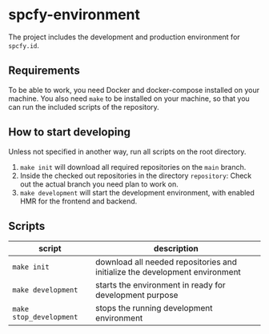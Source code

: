 # spcfy-environment

The project includes the development and production environment for `spcfy.id`.

## Requirements

To be able to work, you need Docker and docker-compose installed on your machine. You also need `make` to be installed
on your machine, so that you can run the included scripts of the repository.

## How to start developing

Unless not specified in another way, run all scripts on the root directory.

1. `make init` will download all required repositories on the `main` branch.
2. Inside the checked out repositories in the directory `repository`: Check out the actual branch you need plan to work
   on.
3. `make development` will start the development environment, with enabled HMR for the frontend and backend.

## Scripts

| script                  | description                                                                            |
|-------------------------|----------------------------------------------------------------------------------------|
| `make init`             | download all needed repositories and initialize the development environment            |
| `make development`      | starts the environment in ready for development purpose                                |
| `make stop_development` | stops the running development environment                                              |
